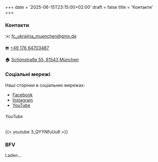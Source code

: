 +++
date = '2025-06-15T23:15:00+02:00'
draft = false
title = 'Контакти'
+++

### Контакти

✉️ fc_ukrajina_muenchen@gmx.de

☎️ [+49 176 64703487]

🏠︎ [Schönstraße 55, 81543 München]

### Соціальні мережі

Наші сторінки в соціальних мережах:
- [Facebook] 
- [Instagram]
- [YouTube]

###### YouTube

<!-- Some random video on our YouTube channel -->
{{< youtube 3_QYYNfuUu8 >}}

### BFV

<script type='text/javascript' src="https://widget-prod.bfv.de/widget/widgetresource/widgetjs"></script>

<div id="bfv1750102336930">Laden...</div>
<script>
BFVWidget.HTML5.zeigeVereinSpiele("02PU8A0AR0000000VS5489B8VS8PL525", "bfv1750102336930", { height: "700", width: "500", selectedTab: BFVWidget.HTML5.vereinTabs.spiele, colorResults: "undefined" , colorNav: "undefined" , colorClubName : "undefined" , backgroundNav: "undefined"});
</script>

[+49 176 64703487]: tel:+4917664703487

[Schönstraße 55, 81543 München]: https://maps.app.goo.gl/B9dGr3ztf74S6DGd7

[Facebook]: https://www.facebook.com/FCUkrajinaMuenchen

[Instagram]: https://www.instagram.com/fcukrainemuenchen

[YouTube]: https://www.youtube.com/channel/UC-RXOiDAsi6MAQFdOSGM6sg
